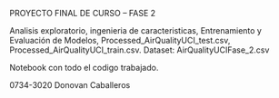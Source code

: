 PROYECTO FINAL DE CURSO – FASE 2

Analisis exploratorio, ingenieria de caracteristicas, Entrenamiento y Evaluación de Modelos, Processed_AirQualityUCI_test.csv, Processed_AirQualityUCI_train.csv. Dataset: AirQualityUCIFase_2.csv

Notebook con todo el codigo trabajado.

0734-3020 Donovan Caballeros
